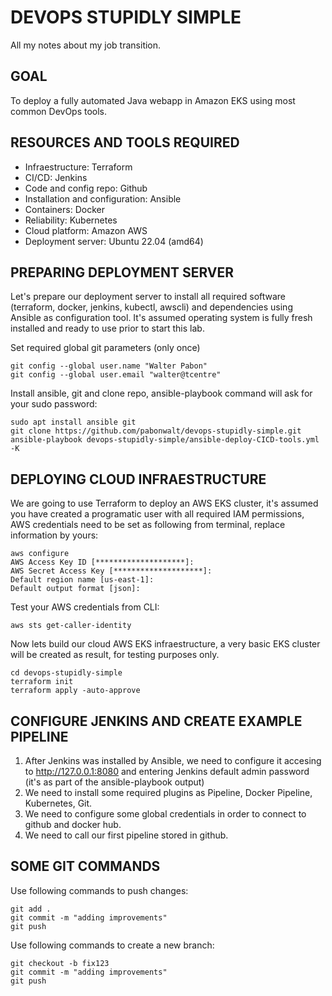 # DEVOPS STUPIDLY SIMPLE
All my notes about my job transition.


## GOAL
To deploy a fully automated Java webapp in Amazon EKS using most common DevOps tools.

## RESOURCES AND TOOLS REQUIRED
- Infraestructure: Terraform
- CI/CD: Jenkins
- Code and config repo: Github
- Installation and configuration: Ansible
- Containers: Docker
- Reliability: Kubernetes
- Cloud platform: Amazon AWS
- Deployment server: Ubuntu 22.04 (amd64)

## PREPARING DEPLOYMENT SERVER
Let's prepare our deployment server to install all required software (terraform, docker, jenkins, kubectl, awscli) and dependencies using Ansible as configuration tool. It's assumed operating system is fully fresh installed and ready to use prior to start this lab.

Set required global git parameters (only once)
```
git config --global user.name "Walter Pabon"
git config --global user.email "walter@tcentre"
```

Install ansible, git and clone repo, ansible-playbook command will ask for your sudo password:
```
sudo apt install ansible git
git clone https://github.com/pabonwalt/devops-stupidly-simple.git
ansible-playbook devops-stupidly-simple/ansible-deploy-CICD-tools.yml -K
```

## DEPLOYING CLOUD INFRAESTRUCTURE
We are going to use Terraform to deploy an AWS EKS cluster, it's assumed you have created a programatic user with all required IAM permissions, AWS credentials need to be set as following from terminal, replace information by yours:

```
aws configure
AWS Access Key ID [********************]: 
AWS Secret Access Key [********************]: 
Default region name [us-east-1]: 
Default output format [json]: 
```

Test your AWS credentials from CLI:
```
aws sts get-caller-identity
```

Now lets build our cloud AWS EKS infraestructure, a very basic EKS cluster will be created as result, for testing purposes only.
```
cd devops-stupidly-simple
terraform init
terraform apply -auto-approve
```

## CONFIGURE JENKINS AND CREATE EXAMPLE PIPELINE
1. After Jenkins was installed by Ansible, we need to configure it accesing to http://127.0.0.1:8080 and entering Jenkins default admin password (it's as part of the ansible-playbook output)
2. We need to install some required plugins as Pipeline, Docker Pipeline, Kubernetes, Git.
3. We need to configure some global credentials in order to connect to github and docker hub.
4. We need to call our first pipeline stored in github.

## SOME GIT COMMANDS
Use following commands to push changes:
```
git add .
git commit -m "adding improvements"
git push
```

Use following commands to create a new branch:
```
git checkout -b fix123
git commit -m "adding improvements"
git push
```

